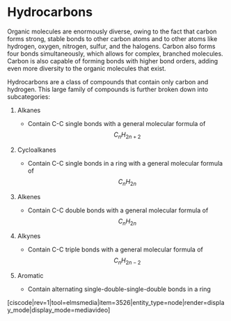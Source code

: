 # Hydrocarbons


Organic molecules are enormously diverse, owing to the fact that carbon forms strong, stable bonds to other carbon atoms and to other atoms like hydrogen, oxygen, nitrogen, sulfur, and the halogens. Carbon also forms four bonds simultaneously, which allows for complex, branched molecules. Carbon is also capable of forming bonds with higher bond orders, adding even more diversity to the organic molecules that exist. 

Hydrocarbons are a class of compounds that contain only carbon and hydrogen.  This large family of compounds is further broken down into subcategories:

1) Alkanes
    - Contain C-C single bonds with a general molecular formula of $$C_nH_{2n+2}$$

2) Cycloalkanes
    - Contain C-C single bonds in a ring with a general molecular formula of $$C_nH_{2n}$$


3) Alkenes
    - Contain C-C double bonds with a general molecular formula of $$C_nH_{2n}$$


4) Alkynes
    - Contain C-C triple bonds with a general molecular formula of $$C_nH_{2n-2}$$



5) Aromatic
    - Contain alternating single-double-single-double bonds in a ring



[ciscode|rev=1|tool=elmsmedia|item=3526|entity_type=node|render=display_mode|display_mode=mediavideo]




